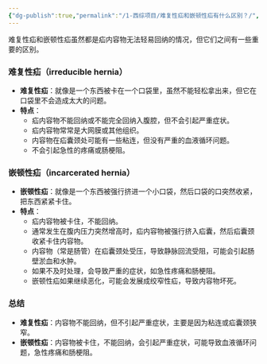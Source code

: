 ```yaml
---
{"dg-publish":true,"permalink":"/1-西综项目/难复性疝和嵌顿性疝有什么区别？/","dgPassFrontmatter":true,"noteIcon":"","created":"2024-07-18T00:00:00.836+08:00","updated":"2024-07-18T19:23:23.765+08:00"}
---
```


难复性疝和嵌顿性疝虽然都是疝内容物无法轻易回纳的情况，但它们之间有一些重要的区别。

### 难复性疝（irreducible hernia）
- **难复性疝**：就像是一个东西被卡在一个口袋里，虽然不能轻松拿出来，但它在口袋里不会造成太大的问题。
- **特点**：
  - 疝内容物不能回纳或不能完全回纳入腹腔，但不会引起严重症状。
  - 疝内容物常常是大网膜或其他组织。
  - 内容物在疝囊颈处可能有一些粘连，但没有严重的血液循环问题。
  - 不会引起急性的疼痛或肠梗阻。

### 嵌顿性疝（incarcerated hernia）
- **嵌顿性疝**：就像是一个东西被强行挤进一个小口袋，然后口袋的口突然收紧，把东西紧紧卡住。
- **特点**：
  - 疝内容物被卡住，不能回纳。
  - 通常发生在腹内压力突然增高时，疝内容物被强行挤入疝囊，然后疝囊颈收紧卡住内容物。
  - 内容物（常是肠管）在疝囊颈处受压，导致静脉回流受阻，可能会引起肠壁淤血和水肿。
  - 如果不及时处理，会导致严重的症状，如急性疼痛和肠梗阻。
  - 嵌顿性疝如果继续恶化，可能会发展成绞窄性疝，导致内容物坏死。

### 总结
- **难复性疝**：内容物不能回纳，但不引起严重症状，主要是因为粘连或疝囊颈狭窄。
- **嵌顿性疝**：内容物被卡住，不能回纳，会引起严重症状，可能导致血液循环问题，急性疼痛和肠梗阻。
